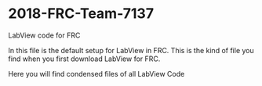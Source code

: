 # 2018-FRC-Team-7137
LabView code for FRC

In this file is the default setup for LabView in FRC.
This is the kind of file you find when you first download LabView for FRC.

Here you will find condensed files of all LabView Code
